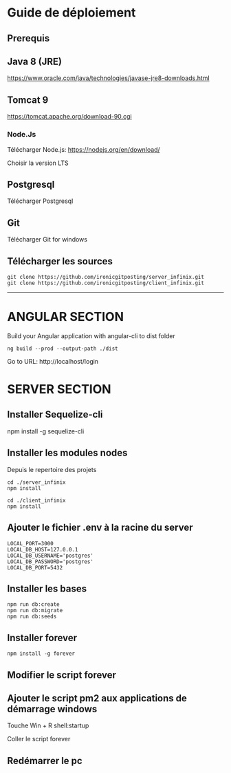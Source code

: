# Guide de déploiement

## Prerequis

## Java 8 (JRE)

https://www.oracle.com/java/technologies/javase-jre8-downloads.html

## Tomcat 9

https://tomcat.apache.org/download-90.cgi

### Node.Js

Télécharger Node.js:
https://nodejs.org/en/download/

Choisir la version LTS

## Postgresql

Télécharger Postgresql

## Git

Télécharger Git for windows

## Télécharger les sources

```
git clone https://github.com/ironicgitposting/server_infinix.git
git clone https://github.com/ironicgitposting/client_infinix.git
```

---

# ANGULAR SECTION

Build your Angular application with angular-cli to dist folder

```
ng build --prod --output-path ./dist
```

Go to URL:
http://localhost/login

# SERVER SECTION

## Installer Sequelize-cli

npm install -g sequelize-cli

## Installer les modules nodes

Depuis le repertoire des projets

```
cd ./server_infinix
npm install

cd ./client_infinix
npm install
```

## Ajouter le fichier .env à la racine du server

```
LOCAL_PORT=3000
LOCAL_DB_HOST=127.0.0.1
LOCAL_DB_USERNAME='postgres'
LOCAL_DB_PASSWORD='postgres'
LOCAL_DB_PORT=5432
```

## Installer les bases

```
npm run db:create
npm run db:migrate
npm run db:seeds
```

## Installer forever

```
npm install -g forever
```

## Modifier le script forever

## Ajouter le script pm2 aux applications de démarrage windows

Touche Win + R
shell:startup

Coller le script forever

## Redémarrer le pc
